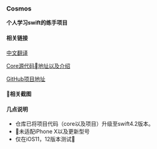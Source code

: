 ### Cosmos

**个人学习swift的练手项目**

#### 相关链接
[中文翻译](http://c4ios.swift.gg/)

[Core源代码地址以及介绍](https://github.com/C4Labs/C4iOS)

[GitHub项目地址](https://github.com/C4Labs/Cosmos)

#### 相关截图

#### 几点说明
- 仓库已将项目代码（core以及项目）升级至swift4.2版本。
- 未适配iPhone X以及更新型号
- 仅在iOS11，12版本测试


